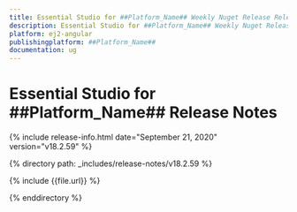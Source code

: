 ```yaml
---
title: Essential Studio for ##Platform_Name## Weekly Nuget Release Release Notes  
description: Essential Studio for ##Platform_Name## Weekly Nuget Release Release Notes  
platform: ej2-angular
publishingplatform: ##Platform_Name##
documentation: ug
---
```


# Essential Studio for  ##Platform_Name##  Release Notes  

{% include release-info.html date="September 21, 2020"   version="v18.2.59"  %} 

{% directory path: _includes/release-notes/v18.2.59 %}

{% include {{file.url}} %}

{% enddirectory %}
   
